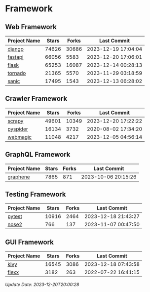 # Framework

## Web Framework
| Project Name | Stars | Forks | Last Commit |
| ------------ | ----- | ----- | ----------- |
| [django](https://github.com/django/django) | 74626 | 30686 | 2023-12-19 17:04:04 |
| [fastapi](https://github.com/tiangolo/fastapi) | 66056 | 5583 | 2023-12-20 17:06:01 |
| [flask](https://github.com/pallets/flask) | 65253 | 16087 | 2023-12-14 00:28:13 |
| [tornado](https://github.com/tornadoweb/tornado) | 21365 | 5570 | 2023-11-29 03:18:59 |
| [sanic](https://github.com/sanic-org/sanic) | 17495 | 1543 | 2023-12-13 06:28:02 |

## Crawler Framework
| Project Name | Stars | Forks | Last Commit |
| ------------ | ----- | ----- | ----------- |
| [scrapy](https://github.com/scrapy/scrapy) | 49601 | 10349 | 2023-12-20 17:22:22 |
| [pyspider](https://github.com/binux/pyspider) | 16134 | 3732 | 2020-08-02 17:34:20 |
| [webmagic](https://github.com/code4craft/webmagic) | 11048 | 4217 | 2023-12-05 04:56:14 |

## GraphQL Framework
| Project Name | Stars | Forks | Last Commit |
| ------------ | ----- | ----- | ----------- |
| [graphene](https://github.com/graphql-python/graphene) | 7865 | 871 | 2023-10-06 20:15:26 |

## Testing Framework
| Project Name | Stars | Forks | Last Commit |
| ------------ | ----- | ----- | ----------- |
| [pytest](https://github.com/pytest-dev/pytest) | 10916 | 2464 | 2023-12-18 21:43:27 |
| [nose2](https://github.com/nose-devs/nose2) | 766 | 137 | 2023-11-07 00:47:50 |

## GUI Framework
| Project Name | Stars | Forks | Last Commit |
| ------------ | ----- | ----- | ----------- |
| [kivy](https://github.com/kivy/kivy) | 16545 | 3086 | 2023-12-18 07:43:58 |
| [flexx](https://github.com/flexxui/flexx) | 3182 | 263 | 2022-07-22 16:41:15 |

*Update Date: 2023-12-20T20:00:28*